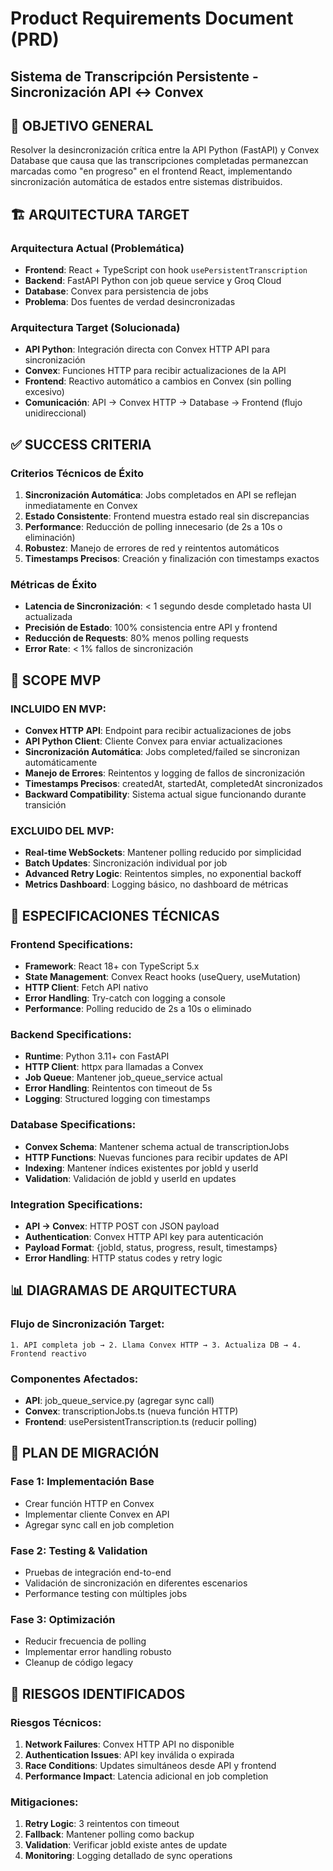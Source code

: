 # Product Requirements Document (PRD)
## Sistema de Transcripción Persistente - Sincronización API ↔ Convex

## 🎯 OBJETIVO GENERAL
Resolver la desincronización crítica entre la API Python (FastAPI) y Convex Database que causa que las transcripciones completadas permanezcan marcadas como "en progreso" en el frontend React, implementando sincronización automática de estados entre sistemas distribuidos.

## 🏗️ ARQUITECTURA TARGET

### Arquitectura Actual (Problemática)
- **Frontend**: React + TypeScript con hook `usePersistentTranscription`
- **Backend**: FastAPI Python con job queue service y Groq Cloud
- **Database**: Convex para persistencia de jobs
- **Problema**: Dos fuentes de verdad desincronizadas

### Arquitectura Target (Solucionada)
- **API Python**: Integración directa con Convex HTTP API para sincronización
- **Convex**: Funciones HTTP para recibir actualizaciones de la API
- **Frontend**: Reactivo automático a cambios en Convex (sin polling excesivo)
- **Comunicación**: API → Convex HTTP → Database → Frontend (flujo unidireccional)

## ✅ SUCCESS CRITERIA

### Criterios Técnicos de Éxito
1. **Sincronización Automática**: Jobs completados en API se reflejan inmediatamente en Convex
2. **Estado Consistente**: Frontend muestra estado real sin discrepancias
3. **Performance**: Reducción de polling innecesario (de 2s a 10s o eliminación)
4. **Robustez**: Manejo de errores de red y reintentos automáticos
5. **Timestamps Precisos**: Creación y finalización con timestamps exactos

### Métricas de Éxito
- **Latencia de Sincronización**: < 1 segundo desde completado hasta UI actualizada
- **Precisión de Estado**: 100% consistencia entre API y frontend
- **Reducción de Requests**: 80% menos polling requests
- **Error Rate**: < 1% fallos de sincronización

## 🎯 SCOPE MVP

### INCLUIDO EN MVP:
- **Convex HTTP API**: Endpoint para recibir actualizaciones de jobs
- **API Python Client**: Cliente Convex para enviar actualizaciones
- **Sincronización Automática**: Jobs completed/failed se sincronizan automáticamente
- **Manejo de Errores**: Reintentos y logging de fallos de sincronización
- **Timestamps Precisos**: createdAt, startedAt, completedAt sincronizados
- **Backward Compatibility**: Sistema actual sigue funcionando durante transición

### EXCLUIDO DEL MVP:
- **Real-time WebSockets**: Mantener polling reducido por simplicidad
- **Batch Updates**: Sincronización individual por job
- **Advanced Retry Logic**: Reintentos simples, no exponential backoff
- **Metrics Dashboard**: Logging básico, no dashboard de métricas

## 🔧 ESPECIFICACIONES TÉCNICAS

### Frontend Specifications:
- **Framework**: React 18+ con TypeScript 5.x
- **State Management**: Convex React hooks (useQuery, useMutation)
- **HTTP Client**: Fetch API nativo
- **Error Handling**: Try-catch con logging a console
- **Performance**: Polling reducido de 2s a 10s o eliminado

### Backend Specifications:
- **Runtime**: Python 3.11+ con FastAPI
- **HTTP Client**: httpx para llamadas a Convex
- **Job Queue**: Mantener job_queue_service actual
- **Error Handling**: Reintentos con timeout de 5s
- **Logging**: Structured logging con timestamps

### Database Specifications:
- **Convex Schema**: Mantener schema actual de transcriptionJobs
- **HTTP Functions**: Nuevas funciones para recibir updates de API
- **Indexing**: Mantener índices existentes por jobId y userId
- **Validation**: Validación de jobId y userId en updates

### Integration Specifications:
- **API → Convex**: HTTP POST con JSON payload
- **Authentication**: Convex HTTP API key para autenticación
- **Payload Format**: {jobId, status, progress, result, timestamps}
- **Error Handling**: HTTP status codes y retry logic

## 📊 DIAGRAMAS DE ARQUITECTURA

### Flujo de Sincronización Target:
```
1. API completa job → 2. Llama Convex HTTP → 3. Actualiza DB → 4. Frontend reactivo
```

### Componentes Afectados:
- **API**: job_queue_service.py (agregar sync call)
- **Convex**: transcriptionJobs.ts (nueva función HTTP)
- **Frontend**: usePersistentTranscription.ts (reducir polling)

## 🔄 PLAN DE MIGRACIÓN

### Fase 1: Implementación Base
- Crear función HTTP en Convex
- Implementar cliente Convex en API
- Agregar sync call en job completion

### Fase 2: Testing & Validation
- Pruebas de integración end-to-end
- Validación de sincronización en diferentes escenarios
- Performance testing con múltiples jobs

### Fase 3: Optimización
- Reducir frecuencia de polling
- Implementar error handling robusto
- Cleanup de código legacy

## 🚨 RIESGOS IDENTIFICADOS

### Riesgos Técnicos:
1. **Network Failures**: Convex HTTP API no disponible
2. **Authentication Issues**: API key inválida o expirada
3. **Race Conditions**: Updates simultáneos desde API y frontend
4. **Performance Impact**: Latencia adicional en job completion

### Mitigaciones:
1. **Retry Logic**: 3 reintentos con timeout
2. **Fallback**: Mantener polling como backup
3. **Validation**: Verificar jobId existe antes de update
4. **Monitoring**: Logging detallado de sync operations
